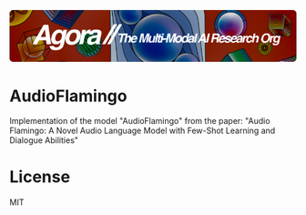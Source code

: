 [![Multi-Modality](agorabanner.png)](https://discord.gg/qUtxnK2NMf)

# AudioFlamingo
Implementation of the model "AudioFlamingo" from the paper: "Audio Flamingo: A Novel Audio Language Model with Few-Shot Learning and Dialogue Abilities"



# License
MIT
